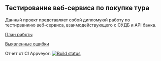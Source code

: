 ## Тестирование веб-сервиса по покупке тура

Данный проект представляет собой дипломуюй работу по тестирваниию веб-сервиса, взаимодействующего с СУДБ и API банка.

[План работы](https://github.com/Straiff20/Diplom/blob/master/Plan.md)

[Выявленные ошибки](https://github.com/Straiff20/Diplom/issues)

Отчет от CI Appveyor:
[![Build status](https://ci.appveyor.com/api/projects/status/ge4e0tmscml73pxn/branch/master?svg=true)](https://ci.appveyor.com/project/Straiff20/diplom/branch/master)
